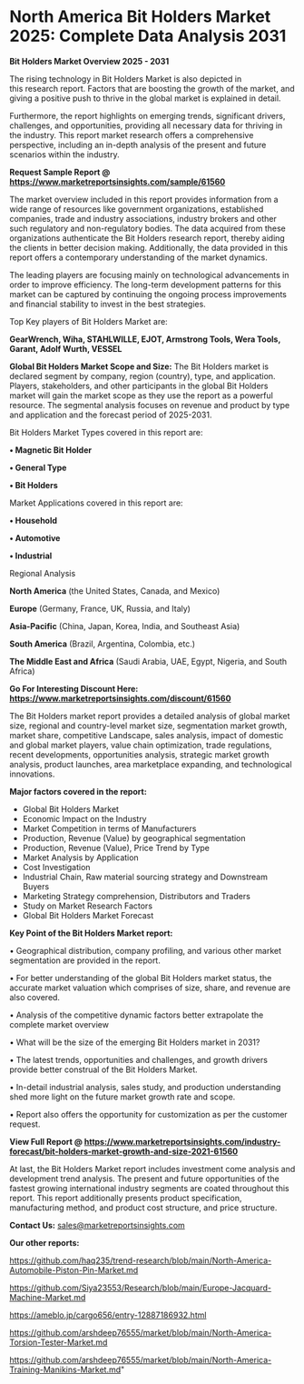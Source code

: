 # North America Bit Holders Market 2025: Complete Data Analysis 2031

<Strong> Bit Holders Market Overview 2025 - 2031</strong>

The rising technology in Bit Holders Market is also depicted in this research report. Factors that are boosting the growth of the market, and giving a positive push to thrive in the global market is explained in detail.

Furthermore, the report highlights on emerging trends, significant drivers, challenges, and opportunities, providing all necessary data for thriving in the industry. This report market research offers a comprehensive perspective, including an in-depth analysis of the present and future scenarios within the industry.

<strong>Request Sample Report @ <a href=https://www.marketreportsinsights.com/sample/61560>https://www.marketreportsinsights.com/sample/61560</a></strong>

The market overview included in this report provides information from a wide range of resources like government organizations, established companies, trade and industry associations, industry brokers and other such regulatory and non-regulatory bodies. The data acquired from these organizations authenticate the Bit Holders research report, thereby aiding the clients in better decision making. Additionally, the data provided in this report offers a contemporary understanding of the market dynamics.

The leading players are focusing mainly on technological advancements in order to improve efficiency. The long-term development patterns for this market can be captured by continuing the ongoing process improvements and financial stability to invest in the best strategies.

Top Key players of Bit Holders Market are:

<strong>GearWrench, Wiha, STAHLWILLE, EJOT, Armstrong Tools, Wera Tools, Garant, Adolf Wurth, VESSEL</strong>

<strong><b>Global Bit Holders Market Scope and Size:</b></strong>
The Bit Holders market is declared segment by company, region (country), type, and application. Players, stakeholders, and other participants in the global Bit Holders market will gain the market scope as they use the report as a powerful resource. The segmental analysis focuses on revenue and product by type and application and the forecast period of 2025-2031.

Bit Holders Market Types covered in this report are:

<strong>• Magnetic Bit Holder

• General Type

• Bit Holders</strong>

Market Applications covered in this report are:

<strong>• Household

• Automotive

• Industrial</strong> 

Regional Analysis

<strong>North America</strong> (the United States, Canada, and Mexico)

<strong>Europe</strong> (Germany, France, UK, Russia, and Italy)

<strong>Asia-Pacific</strong> (China, Japan, Korea, India, and Southeast Asia)

<strong>South America</strong> (Brazil, Argentina, Colombia, etc.)

<strong>The Middle East and Africa</strong> (Saudi Arabia, UAE, Egypt, Nigeria, and South Africa)

<strong>Go For Interesting Discount Here: <a href=https://www.marketreportsinsights.com/discount/61560>https://www.marketreportsinsights.com/discount/61560</a></strong>

The Bit Holders market report provides a detailed analysis of global market size, regional and country-level market size, segmentation market growth, market share, competitive Landscape, sales analysis, impact of domestic and global market players, value chain optimization, trade regulations, recent developments, opportunities analysis, strategic market growth analysis, product launches, area marketplace expanding, and technological innovations.

<strong><b>Major factors covered in the report:</b></strong>
<ul>
  <li>Global Bit Holders Market </li>
  <li>Economic Impact on the Industry</li>
  <li>Market Competition in terms of Manufacturers</li>
  <li>Production, Revenue (Value) by geographical segmentation</li>
  <li>Production, Revenue (Value), Price Trend by Type</li>
  <li>Market Analysis by Application</li>
  <li>Cost Investigation</li>
  <li>Industrial Chain, Raw material sourcing strategy and Downstream Buyers</li>
  <li>Marketing Strategy comprehension, Distributors and Traders</li>
  <li>Study on Market Research Factors</li>
  <li>Global Bit Holders Market Forecast</li>
</ul>

<strong><b>Key Point of the Bit Holders Market report:</b></strong>

• Geographical distribution, company profiling, and various other market segmentation are provided in the report.

• For better understanding of the global Bit Holders market status, the accurate market valuation which comprises of size, share, and revenue are also covered.

• Analysis of the competitive dynamic factors better extrapolate the complete market overview

• What will be the size of the emerging Bit Holders market in 2031?

• The latest trends, opportunities and challenges, and growth drivers provide better construal of the Bit Holders Market.

• In-detail industrial analysis, sales study, and production understanding shed more light on the future market growth rate and scope.

• Report also offers the opportunity for customization as per the customer request.

<strong><b>View Full Report @ <a href=https://www.marketreportsinsights.com/industry-forecast/bit-holders-market-growth-and-size-2021-61560>https://www.marketreportsinsights.com/industry-forecast/bit-holders-market-growth-and-size-2021-61560</a></b></strong>


At last, the Bit Holders Market report includes investment come analysis and development trend analysis. The present and future opportunities of the fastest growing international industry segments are coated throughout this report. This report additionally presents product specification, manufacturing method, and product cost structure, and price structure.

<strong>Contact Us:</strong>
sales@marketreportsinsights.com

<strong>Our other reports:</strong>

<a href=https://github.com/haq235/trend-research/blob/main/North-America-Automobile-Piston-Pin-Market.md>https://github.com/haq235/trend-research/blob/main/North-America-Automobile-Piston-Pin-Market.md</a>

<a href=https://github.com/Siya23553/Research/blob/main/Europe-Jacquard-Machine-Market.md>https://github.com/Siya23553/Research/blob/main/Europe-Jacquard-Machine-Market.md</a>

<a href=https://ameblo.jp/cargo656/entry-12887186932.html>https://ameblo.jp/cargo656/entry-12887186932.html</a>

<a href=https://github.com/arshdeep76555/market/blob/main/North-America-Torsion-Tester-Market.md>https://github.com/arshdeep76555/market/blob/main/North-America-Torsion-Tester-Market.md</a>

<a href=https://github.com/arshdeep76555/market/blob/main/North-America-Training-Manikins-Market.md>https://github.com/arshdeep76555/market/blob/main/North-America-Training-Manikins-Market.md</a>"
